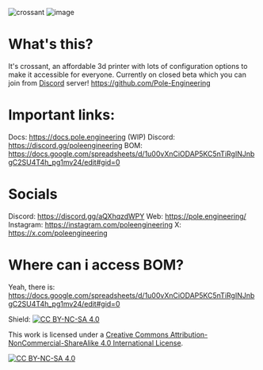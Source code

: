 ![crossant](https://media.discordapp.net/attachments/1100473305812705300/1193606787958571058/sidepackgantrybelted.PNG)
![image](https://github.com/Pole-Engineering/Crossant-235/assets/53056781/4c8d9231-499e-4f6d-8cd6-3dce51f5f870)

# What's this?
It's crossant, an affordable 3d printer with lots of configuration options to make it accessible for everyone. Currently on closed beta which you can join from [Discord](https://discord.gg/poleengineering) server!
https://github.com/Pole-Engineering
# Important links:
Docs: https://docs.pole.engineering (WIP)
Discord: https://discord.gg/poleengineering
BOM: https://docs.google.com/spreadsheets/d/1u00vXnCiODAP5KC5nTiRgINJnbgC2SU4T4h_pg1mv24/edit#gid=0

# Socials
Discord: https://discord.gg/aQXhqzdWPY
Web: https://pole.engineering/
Instagram: https://instagram.com/poleengineering
X: https://x.com/poleengineering

# Where can i access BOM?
Yeah, there is: https://docs.google.com/spreadsheets/d/1u00vXnCiODAP5KC5nTiRgINJnbgC2SU4T4h_pg1mv24/edit#gid=0


Shield: [![CC BY-NC-SA 4.0][cc-by-nc-sa-shield]][cc-by-nc-sa]

This work is licensed under a
[Creative Commons Attribution-NonCommercial-ShareAlike 4.0 International License][cc-by-nc-sa].

[![CC BY-NC-SA 4.0][cc-by-nc-sa-image]][cc-by-nc-sa]

[cc-by-nc-sa]: http://creativecommons.org/licenses/by-nc-sa/4.0/
[cc-by-nc-sa-image]: https://licensebuttons.net/l/by-nc-sa/4.0/88x31.png
[cc-by-nc-sa-shield]: https://img.shields.io/badge/License-CC%20BY--NC--SA%204.0-lightgrey.svg
